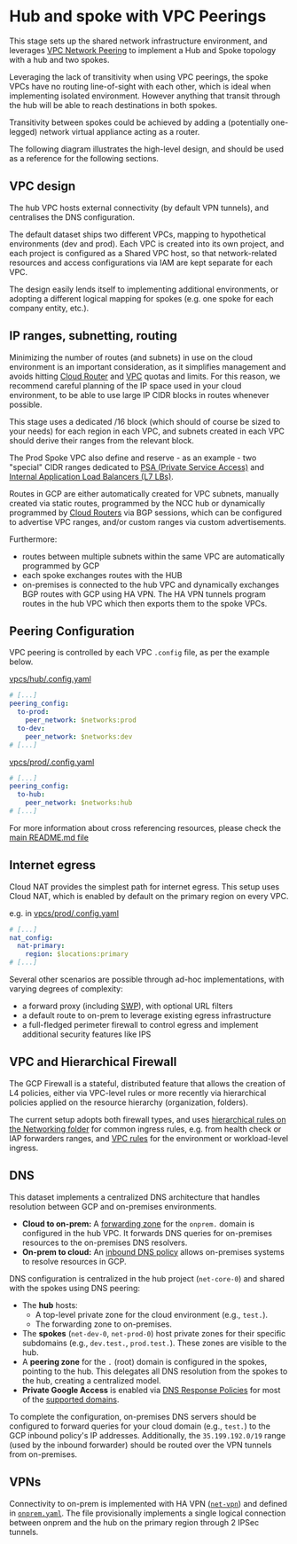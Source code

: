 # Hub and spoke with VPC Peerings

This stage sets up the shared network infrastructure environment, and leverages [VPC Network Peering](https://cloud.google.com/vpc/docs/vpc-peering) to implement a Hub and Spoke topology with a hub and two spokes.

Leveraging the lack of transitivity when using VPC peerings, the spoke VPCs have no routing line-of-sight with each other, which is ideal when implementing isolated environment. However anything that transit through the hub will be able to reach destinations in both spokes.

Transitivity between spokes could be achieved by adding a (potentially one-legged) network virtual appliance acting as a router.

The following diagram illustrates the high-level design, and should be used as a reference for the following sections.

## VPC design

The hub VPC hosts external connectivity (by default VPN tunnels), and centralises the DNS configuration.

The default dataset ships two different VPCs, mapping to hypothetical environments (dev and prod). Each VPC is created into its own project, and each project is configured as a Shared VPC host, so that network-related resources and access configurations via IAM are kept separate for each VPC.

The design easily lends itself to implementing additional environments, or adopting a different logical mapping for spokes (e.g. one spoke for each company entity, etc.).

## IP ranges, subnetting, routing

Minimizing the number of routes (and subnets) in use on the cloud environment is an important consideration, as it simplifies management and avoids hitting [Cloud Router](https://cloud.google.com/network-connectivity/docs/router/quotas) and [VPC](https://cloud.google.com/vpc/docs/quota) quotas and limits. For this reason, we recommend careful planning of the IP space used in your cloud environment, to be able to use large IP CIDR blocks in routes whenever possible.

This stage uses a dedicated /16 block (which should of course be sized to your needs) for each region in each VPC, and subnets created in each VPC should derive their ranges from the relevant block.

The Prod Spoke VPC also define and reserve - as an example - two "special" CIDR ranges dedicated to [PSA (Private Service Access)](https://cloud.google.com/vpc/docs/private-services-access) and [Internal Application Load Balancers (L7 LBs)](https://cloud.google.com/load-balancing/docs/l7-internal).

Routes in GCP are either automatically created for VPC subnets, manually created via static routes, programmed by the NCC hub or dynamically programmed by [Cloud Routers](https://cloud.google.com/network-connectivity/docs/router#docs) via BGP sessions, which can be configured to advertise VPC ranges, and/or custom ranges via custom advertisements.

Furthermore:

- routes between multiple subnets within the same VPC are automatically programmed by GCP
- each spoke exchanges routes with the HUB
- on-premises is connected to the hub VPC and dynamically exchanges BGP routes with GCP using HA VPN. The HA VPN tunnels program routes in the hub VPC which then exports them to the spoke VPCs.

## Peering Configuration

VPC peering is controlled by each VPC `.config` file, as per the example below.

[vpcs/hub/.config.yaml](./vpcs/hub/.config.yaml)

```yaml
# [...]
peering_config:
  to-prod:
    peer_network: $networks:prod
  to-dev:
    peer_network: $networks:dev
# [...]
```

[vpcs/prod/.config.yaml](./vpcs/prod/.config.yaml)

```yaml
# [...]
peering_config:
  to-hub:
    peer_network: $networks:hub
# [...]
```

For more information about cross referencing resources, please check the [main README.md file](../../README.md)

## Internet egress

Cloud NAT provides the simplest path for internet egress. This setup uses Cloud NAT, which is enabled by default on the primary region on every VPC.

e.g. in [vpcs/prod/.config.yaml](./vpcs/prod/.config.yaml)

```yaml
# [...]
nat_config:
  nat-primary:
    region: $locations:primary
# [...]
```

Several other scenarios are possible through ad-hoc implementations, with varying degrees of complexity:

- a forward proxy (including [SWP](https://cloud.google.com/secure-web-proxy/docs/overview)), with optional URL filters
- a default route to on-prem to leverage existing egress infrastructure
- a full-fledged perimeter firewall to control egress and implement additional security features like IPS

## VPC and Hierarchical Firewall

The GCP Firewall is a stateful, distributed feature that allows the creation of L4 policies, either via VPC-level rules or more recently via hierarchical policies applied on the resource hierarchy (organization, folders).

The current setup adopts both firewall types, and uses [hierarchical rules on the Networking folder](./firewall-policies/networking-policy.yaml) for common ingress rules, e.g. from health check or IAP forwarders ranges, and [VPC rules](./vpcs/prod/firewall-rules) for the environment or workload-level ingress.

## DNS

This dataset implements a centralized DNS architecture that handles resolution between GCP and on-premises environments.

- **Cloud to on-prem:** A [forwarding zone](./dns/zones/net-core-0/fwd-root.yaml) for the `onprem.` domain is configured in the hub VPC. It forwards DNS queries for on-premises resources to the on-premises DNS resolvers.
- **On-prem to cloud:** An [inbound DNS policy](https://cloud.google.com/dns/docs/server-policies-overview#dns-server-policy-in) allows on-premises systems to resolve resources in GCP.

DNS configuration is centralized in the hub project (`net-core-0`) and shared with the spokes using DNS peering:

- The **hub** hosts:
  - A top-level private zone for the cloud environment (e.g., `test.`).
  - The forwarding zone to on-premises.
- The **spokes** (`net-dev-0`, `net-prod-0`) host private zones for their specific subdomains (e.g., `dev.test.`, `prod.test.`). These zones are visible to the hub.
- A **peering zone** for the `.` (root) domain is configured in the spokes, pointing to the hub. This delegates all DNS resolution from the spokes to the hub, creating a centralized model.
- **Private Google Access** is enabled via [DNS Response Policies](https://cloud.google.com/dns/docs/zones/manage-response-policies#create-response-policy-rule) for most of the [supported domains](https://cloud.google.com/vpc/docs/configure-private-google-access#domain-options).

To complete the configuration, on-premises DNS servers should be configured to forward queries for your cloud domain (e.g., `test.`) to the GCP inbound policy's IP addresses. Additionally, the `35.199.192.0/19` range (used by the inbound forwarder) should be routed over the VPN tunnels from on-premises.

## VPNs

Connectivity to on-prem is implemented with HA VPN ([`net-vpn`](../../../../../modules/net-vpn-ha/)) and defined in [`onprem.yaml`](./vpcs/hub/vpns/onprem.yaml). The file provisionally implements a single logical connection between onprem and the hub on the primary region through 2 IPSec tunnels.
